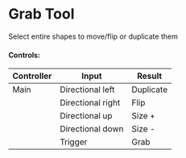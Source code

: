 # Grab Tool

Select entire shapes to move/flip or duplicate them

#### Controls:

| Controller | Input             | Result    |
| ---------- | ----------------- | --------- |
| Main       | Directional left  | Duplicate |
|            | Directional right | Flip      |
|            | Directional up    | Size +    |
|            | Directional down  | Size -    |
|            | Trigger           | Grab      |

